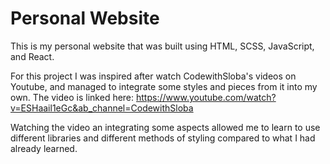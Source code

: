 # Personal Website

This is my personal website that was built using HTML, SCSS, JavaScript, and React. 

For this project I was inspired after watch CodewithSloba's videos on Youtube, and managed to integrate some styles and pieces from it into my own. The video is linked here:
https://www.youtube.com/watch?v=ESHaail1eGc&ab_channel=CodewithSloba

Watching the video an integrating some aspects allowed me to learn to use different libraries and different methods of styling compared to what I had already learned.


